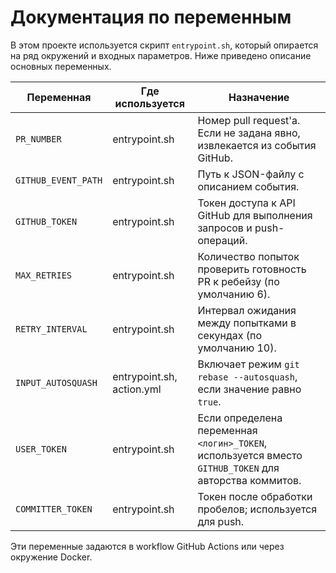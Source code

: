 # Документация по переменным

В этом проекте используется скрипт `entrypoint.sh`, который опирается на ряд окружений и входных параметров. Ниже приведено описание основных переменных.

| Переменная | Где используется | Назначение |
|------------|-----------------|------------|
| `PR_NUMBER` | entrypoint.sh | Номер pull request'а. Если не задана явно, извлекается из события GitHub. |
| `GITHUB_EVENT_PATH` | entrypoint.sh | Путь к JSON-файлу с описанием события. |
| `GITHUB_TOKEN` | entrypoint.sh | Токен доступа к API GitHub для выполнения запросов и push-операций. |
| `MAX_RETRIES` | entrypoint.sh | Количество попыток проверить готовность PR к ребейзу (по умолчанию 6). |
| `RETRY_INTERVAL` | entrypoint.sh | Интервал ожидания между попытками в секундах (по умолчанию 10). |
| `INPUT_AUTOSQUASH` | entrypoint.sh, action.yml | Включает режим `git rebase --autosquash`, если значение равно `true`. |
| `USER_TOKEN` | entrypoint.sh | Если определена переменная `<логин>_TOKEN`, используется вместо `GITHUB_TOKEN` для авторства коммитов. |
| `COMMITTER_TOKEN` | entrypoint.sh | Токен после обработки пробелов; используется для push. |

Эти переменные задаются в workflow GitHub Actions или через окружение Docker.

